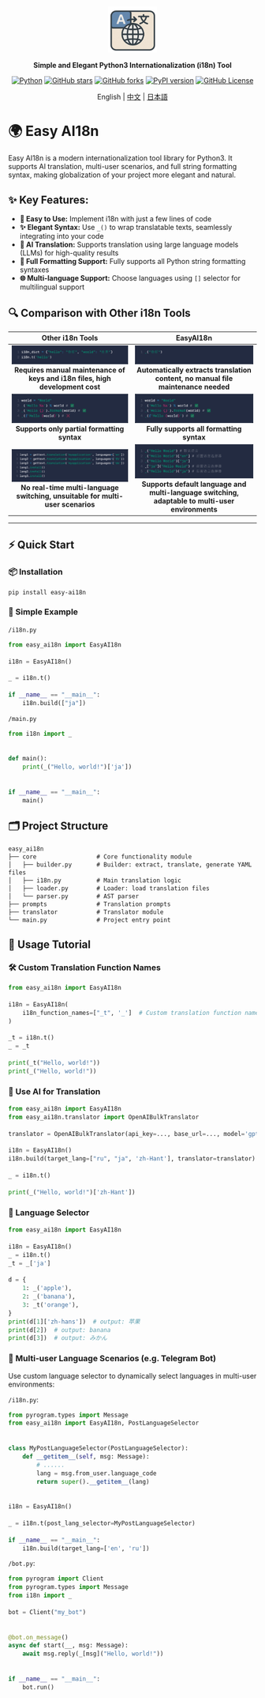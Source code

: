 <div align="center">

<a href="https://github.com/z-mio/easy-ai18n">
    <img src="docs/image/logo.png" width="100" alt="icon">
</a>

**Simple and Elegant Python3 Internationalization (i18n) Tool**

[![Python](https://img.shields.io/badge/python-3.12+-yellow)](https://www.python.org/)
[![GitHub stars](https://img.shields.io/github/stars/z-mio/easy-ai18n.svg?style=social&label=Stars)](https://github.com/z-mio/easy-ai18n)
[![GitHub forks](https://img.shields.io/github/forks/z-mio/easy-ai18n.svg?style=social&label=Forks)](https://github.com/z-mio/easy-ai18n)
[![PyPI version](https://badge.fury.io/py/easy-ai18n.svg)](https://badge.fury.io/py/easy-ai18n)
[![GitHub License](https://img.shields.io/github/license/z-mio/easy-ai18n)](https://github.com/z-mio/easy-ai18n/blob/master/LICENSE)

English | [中文](README.zh.md) | [日本語](README.ja.md)

</div>

# 🌍 Easy AI18n

Easy AI18n is a modern internationalization tool library for Python3. It supports AI translation, multi-user scenarios, and full string formatting syntax,
making globalization of your project more elegant and natural.

## ✨ Key Features:

- **🚀 Easy to Use:** Implement i18n with just a few lines of code
- **✨ Elegant Syntax:** Use `_()` to wrap translatable texts, seamlessly integrating into your code
- **🤖 AI Translation:** Supports translation using large language models (LLMs) for high-quality results
- **📝 Full Formatting Support:** Fully supports all Python string formatting syntaxes
- **🌐 Multi-language Support:** Choose languages using `[]` selector for multilingual support

## 🔍 Comparison with Other i18n Tools

|                                             Other i18n Tools                                             |                                                         EasyAI18n                                                          |
|:--------------------------------------------------------------------------------------------------------:|:--------------------------------------------------------------------------------------------------------------------------:|
| ![](docs/image/1.png)<br/>**Requires manual maintenance of keys and i18n files, high development cost**  |        ![](docs/image/2.png)<br/>**Automatically extracts translation content, no manual file maintenance needed**         |
|                  ![](docs/image/3.png)<br/>**Supports only partial formatting syntax**                   |                             ![](docs/image/4.png)<br/>**Fully supports all formatting syntax**                             |
| ![](docs/image/5.png)<br/>**No real-time multi-language switching, unsuitable for multi-user scenarios** | ![](docs/image/6.png)<br/>**Supports default language and multi-language switching, adaptable to multi-user environments** |

---

## ⚡ Quick Start

### 📦 Installation

```shell
pip install easy-ai18n
```

### 🧪 Simple Example

`/i18n.py`

```python
from easy_ai18n import EasyAI18n

i18n = EasyAI18n()

_ = i18n.t()

if __name__ == "__main__":
    i18n.build(["ja"])
```

`/main.py`

```python
from i18n import _


def main():
    print(_("Hello, world!")['ja'])


if __name__ == "__main__":
    main()
```

## 🗂️ Project Structure

```text
easy_ai18n
├── core                 # Core functionality module
│   ├── builder.py       # Builder: extract, translate, generate YAML files
│   ├── i18n.py          # Main translation logic
│   ├── loader.py        # Loader: load translation files
│   └── parser.py        # AST parser
├── prompts              # Translation prompts
├── translator           # Translator module
└── main.py              # Project entry point
```

## 📘 Usage Tutorial

### 🛠️ Custom Translation Function Names

```python
from easy_ai18n import EasyAI18n

i18n = EasyAI18n(
    i18n_function_names=["_t", '_']  # Custom translation function names
)

_t = i18n.t()
_ = _t

print(_t("Hello, world!"))
print(_("Hello, world!"))
```

### 🤖 Use AI for Translation

```python
from easy_ai18n import EasyAI18n
from easy_ai18n.translator import OpenAIBulkTranslator

translator = OpenAIBulkTranslator(api_key=..., base_url=..., model='gpt-4o-mini')

i18n = EasyAI18n()
i18n.build(target_lang=["ru", "ja", 'zh-Hant'], translator=translator)

_ = i18n.t()

print(_("Hello, world!")['zh-Hant'])
```

### 🔎 Language Selector

```python
from easy_ai18n import EasyAI18n

i18n = EasyAI18n()
_ = i18n.t()
_t = _['ja']

d = {
    1: _('apple'),
    2: _('banana'),
    3: _t('orange'),
}
print(d[1]['zh-hans'])  # output: 苹果
print(d[2])  # output: banana
print(d[3])  # output: みかん
```

### 👥 Multi-user Language Scenarios (e.g. Telegram Bot)

Use custom language selector to dynamically select languages in multi-user environments:

`/i18n.py`:

```python
from pyrogram.types import Message
from easy_ai18n import EasyAI18n, PostLanguageSelector


class MyPostLanguageSelector(PostLanguageSelector):
    def __getitem__(self, msg: Message):
        # ......
        lang = msg.from_user.language_code
        return super().__getitem__(lang)


i18n = EasyAI18n()

_ = i18n.t(post_lang_selector=MyPostLanguageSelector)

if __name__ == "__main__":
    i18n.build(target_lang=['en', 'ru'])
```

`/bot.py`:

```python
from pyrogram import Client
from pyrogram.types import Message
from i18n import _

bot = Client("my_bot")


@bot.on_message()
async def start(__, msg: Message):
    await msg.reply(_[msg]("Hello, world!"))


if __name__ == "__main__":
    bot.run()
```